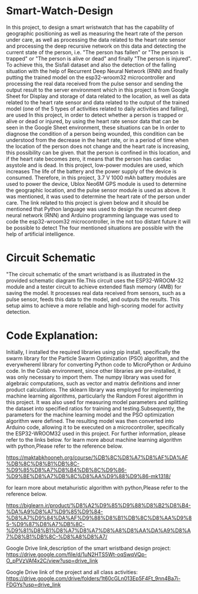 # Smart-Watch-Design
In this project, to design a smart wristwatch that has the capability of geographic positioning as well as measuring the heart rate of the person under care, as well as processing the data related to the heart rate sensor and processing the deep recursive network on this data and detecting the current state of the person, i.e. "The person has fallen" or "The person is trapped" or "The person is alive or dead" and finally "The person is injured". To achieve this, the Sisfall dataset and also the detection of the falling situation with the help of Recurrent Deep Neural Network (RNN) and finally putting the trained model on the esp32-wroom32 microcontroller and processing the real data received from the pulse sensor and sending the output result to the server environment which in this project is from Google Sheet for Display and storage of data related to the location, as well as data related to the heart rate sensor and data related to the output of the trained model (one of the 5 types of activities related to daily activities and falling), are used In this project, in order to detect whether a person is trapped or alive or dead or injured, by using the heart rate sensor data that can be seen in the Google Sheet environment, these situations can be In order to diagnose the condition of a person being wounded, this condition can be understood from the decrease in the heart rate, or in a period of time when the location of the person does not change and the heart rate is increasing, this possibility can be given. that the person is confined in this location, and if the heart rate becomes zero, it means that the person has cardiac asystole and is dead. In this project, low-power modules are used, which increases The life of the battery and the power supply of the device is consumed. Therefore, in this project, 3.7 V 1000 mAh battery modules are used to power the device, Ublox Neo6M GPS module is used to determine the geographic location, and the pulse sensor module is used as above. It was mentioned, it was used to determine the heart rate of the person under care.
The link related to this project is given below and it should be mentioned that Python language was used to design the recurrent deep neural network (RNN) and Arduino programming language was used to code the esp32-wroom32 microcontroller, in the not too distant future it will be possible to detect The four mentioned situations are possible with the help of artificial intelligence.
# Circuit Schematic
"The circuit schematic of the smart wristband is as illustrated in the provided schematic diagram file.This circuit uses the ESP32-WROOM-32 module and a tester circuit to achieve extended flash memory (4MB) for saving the model. It processes real data received from sensors, such as a pulse sensor, feeds this data to the model, and outputs the results. This setup aims to achieve a more reliable and high-scoring model for activity detection.
# Code Explanation:
Initially, I installed the required libraries using pip install, specifically the swarm library for the Particle Swarm Optimization (PSO) algorithm, and the everywhereml library for converting Python code to MicroPython or Arduino code. In the Colab environment, since other libraries are pre-installed, it was only necessary to import them. The numpy library was used for algebraic computations, such as vector and matrix definitions and inner product calculations. The sklearn library was employed for implementing machine learning algorithms, particularly the Random Forest algorithm in this project. It was also used for measuring model parameters and splitting the dataset into specified ratios for training and testing.Subsequently, the parameters for the machine learning model and the PSO optimization algorithm were defined. The resulting model was then converted into Arduino code, allowing it to be executed on a microcontroller, specifically the ESP32-WROOM32 used in this project. For further information, please refer to the links below.
for learn more about machine learning algorithm with python,Please refer to the reference below.

https://maktabkhooneh.org/course/%DB%8C%D8%A7%D8%AF%DA%AF%DB%8C%D8%B1%DB%8C-%D9%85%D8%A7%D8%B4%DB%8C%D9%86-%D9%BE%D8%A7%DB%8C%D8%AA%D9%88%D9%86-mk1318/

for learn more about metahuristic algorithm with python,Please refer to the reference below.

https://biglearn.ir/product/%D8%A2%D9%85%D9%88%D8%B2%D8%B4-%DA%A9%D8%A7%D9%85%D9%84-%D8%A7%D9%84%DA%AF%D9%88%D8%B1%DB%8C%D8%AA%D9%85-%D9%87%D8%A7%DB%8C-%D9%81%D8%B1%D8%A7%D8%A7%D8%A8%D8%AA%DA%A9%D8%A7%D8%B1%DB%8C-%D8%A8%D8%A7/

Google Drive link,description of the smart wristband design project:
https://drive.google.com/file/d/1uN2HTS5Wt-oqSwqVQp-O_pPVzVAf4x2C/view?usp=drive_link

Google Drive link of the project and all class activities:
https://drive.google.com/drive/folders/1t60cGLn013Ep5F4Ft_9nn4Ba7i-FDGYs?usp=drive_link
